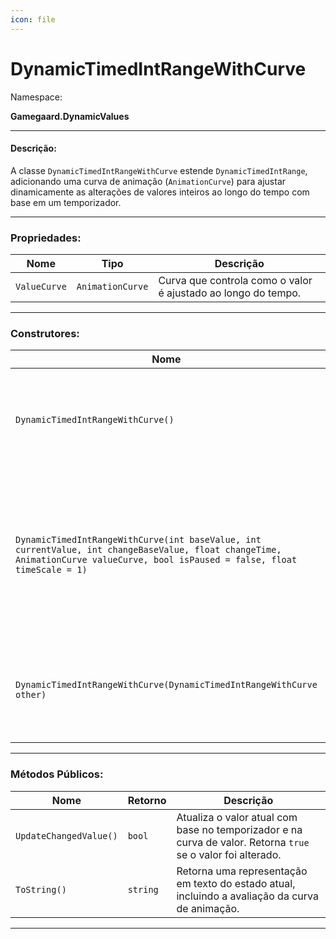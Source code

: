 ```yaml
---
icon: file
---
```


# DynamicTimedIntRangeWithCurve

Namespace:

**Gamegaard.DynamicValues**

***

#### Descrição:

A classe `DynamicTimedIntRangeWithCurve` estende `DynamicTimedIntRange`, adicionando uma curva de animação (`AnimationCurve`) para ajustar dinamicamente as alterações de valores inteiros ao longo do tempo com base em um temporizador.

***

### Propriedades:

| Nome         | Tipo             | Descrição                                                     |
| ------------ | ---------------- | ------------------------------------------------------------- |
| `ValueCurve` | `AnimationCurve` | Curva que controla como o valor é ajustado ao longo do tempo. |

***

### Construtores:

| Nome                                                                                                                                                                           | Descrição                                                                                              |
| ------------------------------------------------------------------------------------------------------------------------------------------------------------------------------ | ------------------------------------------------------------------------------------------------------ |
| `DynamicTimedIntRangeWithCurve()`                                                                                                                                              | Construtor padrão que inicializa a classe com valores padrão.                                          |
| `DynamicTimedIntRangeWithCurve(int baseValue, int currentValue, int changeBaseValue, float changeTime, AnimationCurve valueCurve, bool isPaused = false, float timeScale = 1)` | Inicializa a classe com valores base, valores atuais, alterações base, intervalo de tempo e uma curva. |
| `DynamicTimedIntRangeWithCurve(DynamicTimedIntRangeWithCurve other)`                                                                                                           | Construtor de cópia que cria uma nova instância com base em outra existente.                           |

***

### Métodos Públicos:

| Nome                   | Retorno  | Descrição                                                                                                    |
| ---------------------- | -------- | ------------------------------------------------------------------------------------------------------------ |
| `UpdateChangedValue()` | `bool`   | Atualiza o valor atual com base no temporizador e na curva de valor. Retorna `true` se o valor foi alterado. |
| `ToString()`           | `string` | Retorna uma representação em texto do estado atual, incluindo a avaliação da curva de animação.              |

***
